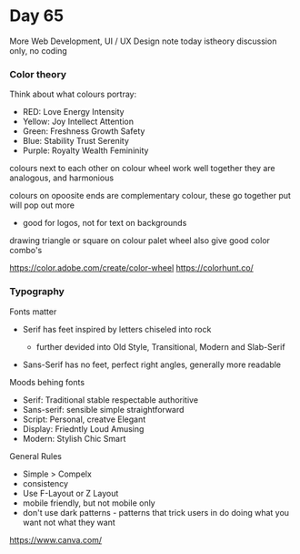 # Day 65

More Web Development, UI / UX Design
note today istheory discussion only, no coding

### Color theory

Think about what colours portray:

- RED: Love Energy Intensity
- Yellow: Joy Intellect Attention
- Green: Freshness Growth Safety
- Blue: Stability Trust Serenity
- Purple: Royalty Wealth Femininity

colours next to each other on colour wheel work well together they are analogous, and harmonious

colours on opoosite ends are complementary colour, these go together put will pop out more

- good for logos, not for text on backgrounds

drawing triangle or square on colour palet wheel also give good color combo's

https://color.adobe.com/create/color-wheel
https://colorhunt.co/

### Typography

Fonts matter

- Serif has feet inspired by letters chiseled into rock

  - further devided into Old Style, Transitional, Modern and Slab-Serif

- Sans-Serif has no feet, perfect right angles, generally more readable

Moods behing fonts

- Serif: Traditional stable respectable authoritive
- Sans-serif: sensible simple straightforward
- Script: Personal, creatve Elegant
- Display: Friedntly Loud Amusing
- Modern: Stylish Chic Smart

General Rules

- Simple > Compelx
- consistency
- Use F-Layout or Z Layout
- mobile friendly, but not mobile only
- don't use dark patterns - patterns that trick users in do doing what you want not what they want

https://www.canva.com/
